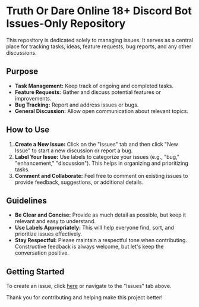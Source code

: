 # Truth Or Dare Online 18+ Discord Bot Issues-Only Repository

This repository is dedicated solely to managing issues. It serves as a central place for tracking tasks, ideas, feature requests, bug reports, and any other discussions.

## Purpose

- **Task Management:** Keep track of ongoing and completed tasks.
- **Feature Requests:** Gather and discuss potential features or improvements.
- **Bug Tracking:** Report and address issues or bugs.
- **General Discussion:** Allow open communication about relevant topics.

## How to Use

1. **Create a New Issue:** Click on the "Issues" tab and then click "New Issue" to start a new discussion or report a bug.
2. **Label Your Issue:** Use labels to categorize your issues (e.g., "bug," "enhancement," "discussion"). This helps in organizing and prioritizing tasks.
3. **Comment and Collaborate:** Feel free to comment on existing issues to provide feedback, suggestions, or additional details.

## Guidelines

- **Be Clear and Concise:** Provide as much detail as possible, but keep it relevant and easy to understand.
- **Use Labels Appropriately:** This will help everyone find, sort, and prioritize issues effectively.
- **Stay Respectful:** Please maintain a respectful tone when contributing. Constructive feedback is always welcome, but let's keep the conversation positive.

## Getting Started

To create an issue, click [here](../../issues) or navigate to the "Issues" tab above.

Thank you for contributing and helping make this project better!
